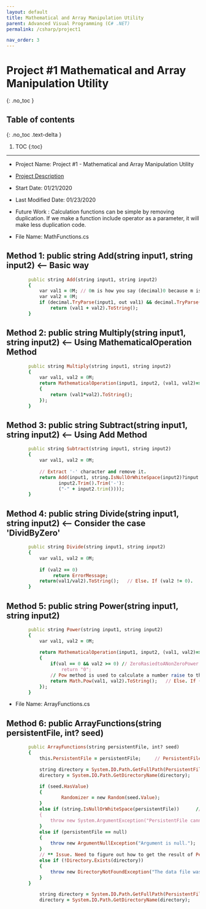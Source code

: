 ```yaml
---
layout: default
title: Mathematical and Array Manipulation Utility
parent: Advanced Visual Programming (C# .NET)
permalink: /csharp/project1

nav_order: 3
---
```


# Project #1 Mathematical and Array Manipulation Utility
{: .no_toc }

## Table of contents
{: .no_toc .text-delta }

1. TOC
{:toc}

---
* Project Name: Project #1 - Mathematical and Array Manipulation Utility
* [Project Description](../../assets/files/012120_Csharp_Project1_Mathematical_and_Array_Manipulation_Utility.pdf)
* Start Date: 01/21/2020
* Last Modified Date: 01/23/2020
* Future Work : Calculation functions can be simple by removing duplication. 
If we make a function include operator as a parameter, it will make less duplication code.  

* File Name: MathFunctions.cs

## Method 1: public string Add(string input1, string input2) <-- Basic way 
```ruby
        public string Add(string input1, string input2)
        {
            var val1 = 0M; // 0m is how you say (decimal)0 because m is the suffix that means decimal.
            var val2 = 0M;
            if (decimal.TryParse(input1, out val1) && decimal.TryParse(input2, out val2))
                return (val1 + val2).ToString();
        }
```
## Method 2: public string Multiply(string input1, string input2) <-- Using MathematicalOperation Method 
```ruby
        public string Multiply(string input1, string input2)
        {
            var val1, val2 = 0M; 
            return MathematicalOperation(input1, input2, (val1, val2)=> 
            {
                return (val1*val2).ToString(); 
            }); 
        }
```
## Method 3: public string Subtract(string input1, string input2) <-- Using Add Method
```ruby
        public string Subtract(string input1, string input2)
        {
            var val1, val2 = 0M; 
            
            // Extract '-' character and remove it. 
            return Add(input1, string.IsNullOrWhiteSpace(input2)?input 2: (input2.Trim().StartsWith)"-")? 
                   input2.Trim().Trim('-'): 
                   ("-" + input2.trim()))); 
        }

```

## Method 4: public string Divide(string input1, string input2) <-- Consider the case 'DividByZero' 
```ruby
        public string Divide(string input1, string input2)
        {
            var val1, val2 = 0M; 
            
            if (val2 == 0)
                 return ErrorMessage; 
            return(val1/val2).ToString();   // Else. If (val2 != 0).
        }
```

## Method 5: public string Power(string input1, string input2)
```ruby
        public string Power(string input1, string input2)
        {
            var val1, val2 = 0M; 
            
            return MathematicalOperation(input1, input2, (val1, val2)=> 
            {
                if(val == 0 && val2 >= 0) // ZeroRasiedtoANonZeroPower
                    return "0"; 
                // Pow method is used to calculate a number raise to the power of some other number and it is a double-precision floating-point number. The parameters in the Pow method should be double base. 
                return Math.Pow(val1, val2).ToString();   // Else. If (val != 0 || val2 < 0).
            }); 
        }
```
 
 * File Name: ArrayFunctions.cs
 ## Method 6: public ArrayFunctions(string persistentFile, int? seed)
```ruby
        public ArrayFunctions(string persistentFile, int? seed)
        {
            this.PersistentFile = persistentFile;     // PersistentFile Parameter and the persistent file are equal. 

            string directory = System.IO.Path.GetFullPath(PersistentFile);
            directory = System.IO.Path.GetDirectoryName(directory);

            if (seed.HasValue)
            {
                    Randomizer = new Random(seed.Value);
            }
            else if (string.IsNullOrWhiteSpace(persistentFile))      // EmptyOrWhitespacePersistentFilenamethrowsException
            {
                throw new System.ArgumentException("PersistentFile cannot be null", "persistentFile");          //  NullPersistentFileThrowsException
            }
            else if (persistentFile == null)
            {
                throw new ArgumentNullException("Argument is null.");
            }
            // ** Issue. Need to figure out how to get the result of PersistentFilePointsToNonExistentDirectory
            else if (!Directory.Exists(directory))
            {
                throw new DirectoryNotFoundException("The data file was not found.");            //FileDoesNotExist
            }
        }
```

```ruby
            string directory = System.IO.Path.GetFullPath(PersistentFile);
            directory = System.IO.Path.GetDirectoryName(directory);
```


